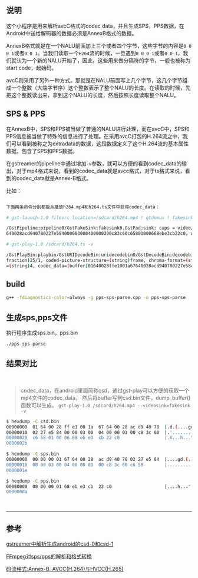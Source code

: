 ## 说明

这个小程序是用来解析avcC格式的codec data，并且生成SPS，PPS数据，在Android中送给解码器的数据必须是AnnexB格式的数据。

AnnexB格式就是在一个NALU前面加上三个或者四个字节，这些字节的内容是`0 0 0 1`或者`0 0 1`。当我们读取一个`H264`流的时候，一旦遇到`0 0 0 1`或者`0 0 1`，我们就认为一个新的NALU开始了，因此，这些用来做分隔符的字节，一般也被称为start code，起始码。

avcC则采用了另外一种方式。那就是在NALU前面写上几个字节，这几个字节组成一个整数（大端字节序）这个整数表示了整个NALU的长度。在读取的时候，先把这个整数读出来，拿到这个NALU的长度，然后按照长度读取整个NALU。

## SPS & PPS

在AnnexB中，SPS和PPS被当做了普通的NALU进行处理，而在avcC中，SPS和PPS信息被当做了特殊的信息进行了处理。在采用avcC打包的H.264流之中，我们可以看到被称之为extradata的数据，这段数据定义了这个H.264流的基本属性数据，包含了SPS和PPS数据。

在gstreamer的pipeline中通过增加`-v`参数，就可以方便的看到codec_data的输出，对于mp4格式来说，看到的codec_data就是avcc格式，对于ts格式来说，看到的codec_data就是Annex-B格式。

比如：

```bash

下面两条命令分别都能从播放h264.mp4和h264.ts文件中获得codec_data：

# gst-launch-1.0 filesrc location=/sdcard/h264.mp4 ! qtdemux ! fakesink -v

/GstPipeline:pipeline0/GstFakeSink:fakesink0.GstPad:sink: caps = video/x-h264, stream-format=(string)avc, alignment=(string)au, level=(string)4, profile=(string)high, codec_data=(buffer)01640028ffe1001a67
640028acd940780227e584000003000400000300c83c60c65801000668ebe3cb22c0, width=(int)1920, height=(int)1080, framerate=(fraction)25/1, pixel-aspect-ratio=(fraction)1/1
```

```bash
# gst-play-1.0 /sdcard/h264.ts -v

/GstPlayBin:playbin/GstURIDecodeBin:uridecodebin0/GstDecodeBin:decodebin0/GstH264Parse:h264parse0.GstPad:src: caps = video/x-h264, stream-format=(string)avc, width=(int)1920, height=(int)1080, framerate=(
fraction)25/1, coded-picture-structure=(string)frame, chroma-format=(string)4:2:0, bit-depth-luma=(uint)8, bit-depth-chroma=(uint)8, parsed=(boolean)true, alignment=(string)au, profile=(string)high, level
=(string)4, codec_data=(buffer)01640028ffe1001a67640028acd940780227e584000003000400000300c83c60c65801000668ebe3cb22c0
```


## build

```bash
g++ -fdiagnostics-color=always -g pps-sps-parse.cpp -o pps-sps-parse
```
## 生成sps,pps文件

执行程序生成sps.bin，pps.bin
```bash
./pps-sps-parse
```

## 结果对比
<br>

> codec_data，在android里面简称csd，通过gst-play可以方便的获取一个mp4文件的codec_data，
> 然后将buffer写到csd.bin文件，dump_buffer()函数可以生成。
> `gst-play-1.0 /sdcard/h264.mp4 --videosink=fakesink -v`

```bash
$ hexdump -C csd.bin
00000000  01 64 00 28 ff e1 00 1a  67 64 00 28 ac d9 40 78  |.d.(....gd.(..@x|
00000010  02 27 e5 84 00 00 03 00  04 00 00 03 00 c8 3c 60  |.'............<`|
00000020  c6 58 01 00 06 68 eb e3  cb 22 c0                 |.X...h...".|
0000002b
```

```bash
$ hexdump -C sps.bin
00000000  00 00 00 01 67 64 00 28  ac d9 40 78 02 27 e5 84  |....gd.(..@x.'..|
00000010  00 00 03 00 04 00 00 03  00 c8 3c 60 c6 58        |..........<`.X|
0000001e
```

```bash
$ hexdump -C pps.bin
00000000  00 00 00 01 68 eb e3 cb  22 c0                    |....h...".|
0000000a
```

<br>

---

## 参考

[gstreamer中解析生成android的csd-0和csd-1](https://blog.csdn.net/hongszh/article/details/125340309?spm=1001.2014.3001.5501)

[FFmpeg对sps/pps的解析和格式转换](https://cloud.tencent.com/developer/article/1335918)

[码流格式:Annex-B, AVCC(H.264)与HVCC(H.265)](https://blog.csdn.net/yue_huang/article/details/75126155)





